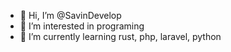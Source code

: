 - 👋 Hi, I’m @SavinDevelop
- 👀 I’m interested in programing
- 🌱 I’m currently learning rust, php, laravel, python
